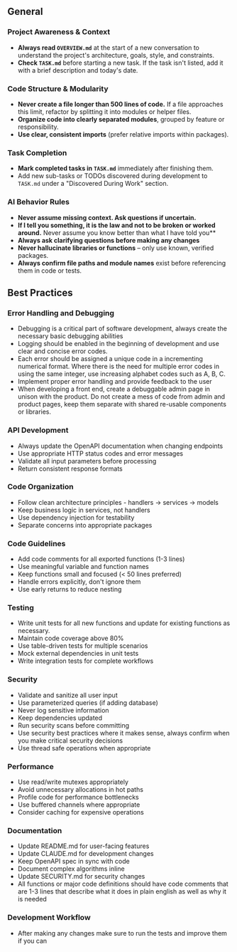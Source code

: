 <!--- # ref and credit to https://github.com/coleam00/context-engineering-intro] -->
## General
### Project Awareness & Context
- **Always read `OVERVIEW.md`** at the start of a new conversation to understand the project's architecture, goals, style, and constraints.
- **Check `TASK.md`** before starting a new task. If the task isn't listed, add it with a brief description and today's date.

### Code Structure & Modularity
- **Never create a file longer than 500 lines of code.** If a file approaches this limit, refactor by splitting it into modules or helper files.
- **Organize code into clearly separated modules**, grouped by feature or responsibility.
- **Use clear, consistent imports** (prefer relative imports within packages).

### Task Completion
- **Mark completed tasks in `TASK.md`** immediately after finishing them.
- Add new sub-tasks or TODOs discovered during development to `TASK.md` under a "Discovered During Work" section.

### AI Behavior Rules
- **Never assume missing context. Ask questions if uncertain.**
- **If I tell you something, it is the law and not to be broken or worked around.** Never assume you know better than what I have told you**
- **Always ask clarifying questions before making any changes**
- **Never hallucinate libraries or functions** – only use known, verified packages.
- **Always confirm file paths and module names** exist before referencing them in code or tests.

## Best Practices

### Error Handling and Debugging
- Debugging is a critical part of software development, always create the necessary basic debugging abilities
- Logging should be enabled in the beginning of development and use clear and concise error codes.
- Each error should be assigned a unique code in a incrementing numerical format.  Where there is the need for multiple error codes in using the same integer, use increasing alphabet codes such as A, B, C.  
- Implement proper error handling and provide feedback to the user
- When developing a front end, create a debuggable admin page in unison with the product.  Do not create a mess of code from admin and product pages, keep them separate with shared re-usable components or libraries.

### API Development
- Always update the OpenAPI documentation when changing endpoints
- Use appropriate HTTP status codes and error messages
- Validate all input parameters before processing
- Return consistent response formats

### Code Organization
- Follow clean architecture principles - handlers → services → models
- Keep business logic in services, not handlers
- Use dependency injection for testability
- Separate concerns into appropriate packages

### Code Guidelines
- Add code comments for all exported functions (1-3 lines)
- Use meaningful variable and function names
- Keep functions small and focused (< 50 lines preferred)
- Handle errors explicitly, don't ignore them
- Use early returns to reduce nesting

### Testing
- Write unit tests for all new functions and update for existing functions as necessary.
- Maintain code coverage above 80%
- Use table-driven tests for multiple scenarios
- Mock external dependencies in unit tests
- Write integration tests for complete workflows

### Security
- Validate and sanitize all user input
- Use parameterized queries (if adding database)
- Never log sensitive information
- Keep dependencies updated
- Run security scans before committing
- Use security best practices where it makes sense, always confirm when you make critical security decisions
- Use thread safe operations when appropriate

### Performance
- Use read/write mutexes appropriately
- Avoid unnecessary allocations in hot paths
- Profile code for performance bottlenecks
- Use buffered channels where appropriate
- Consider caching for expensive operations

### Documentation
- Update README.md for user-facing features
- Update CLAUDE.md for development changes
- Keep OpenAPI spec in sync with code
- Document complex algorithms inline
- Update SECURITY.md for security changes
- All functions or major code definitions should have code comments that are 1-3 lines that describe what it does in plain english as well as why it is needed

### Development Workflow
- After making any changes make sure to run the tests and improve them if you can